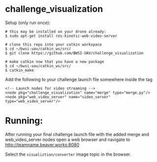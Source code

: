 # challenge_visualization

Setup (only run once):

```
# this may be installed on your drone already:
$ sudo apt-get install ros-kinetic-web-video-server

# clone this repo into your catkin workspace
$ cd ~/bwsi-uav/catkin_ws/src/
$ git clone https://github.com/BWSI-UAV/challenge_visualization

# make catkin now that you have a new package
$ cd ~/bwsi-uav/catkin_ws/src/
$ catkin_make
```

Add the following to your challenge launch file somewhere inside the <launch> tag
  ```
  <!-- Launch nodes for video streaming -->
  <node pkg="challenge_visualization" name="merge" type="merge.py"/>
  <node pkg="web_video_server" name="video_server" type="web_video_server"/>
  ```

# Running:

After running your final challenge launch file with the added merge and web_video_server nodes open a web browser and navigate to http://teamname.beaver.works:8080

Select the `visualiztion/converter` image topic in the browser.
